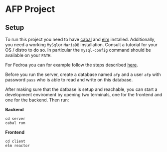 # AFP Project

## Setup

To run this project you need to have [cabal](https://cabal.readthedocs.io/en/stable/getting-started.html#installing-the-haskell-toolchain) and [elm](https://guide.elm-lang.org/install/elm.html) installed. Additionally, you need a working `MySql`or `MariaDB` installation. Consult a tutorial for your OS / distro to do so. In particular the `mysql-config` command should be available on your `PATH`.

For Fedroa you can for example follow the steps described [here](https://docs.fedoraproject.org/en-US/quick-docs/installing-mysql-mariadb/#_install_from_fedora_main_repo).

Before you run the server, create a database named `afp` and a user `afp` with password `pass` who is able to read and write on this database.

After making sure that the datbase is setup and reachable, you can start a development enviroment by opening two terminals, one for the frontend and one for the backend. Then run:

**Backend**
```shell
cd server
cabal run
```
**Frontend**
```shell
cd client
elm reactor
```